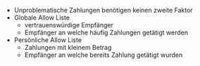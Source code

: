 - Unproblematische Zahlungen benötigen keinen zweite Faktor
- Globale Allow Liste
    - vertrauenswürdige Empfänger
    - Empfänger an welche häufig Zahlungen getätigt werden
- Persönliche Allow Liste
    - Zahlungen mit kleinem Betrag
    - Empfänger an welche bereits Zahlung getätigt wurden